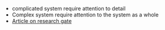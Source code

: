 - complicated system require attention to detail
- Complex system require attention to the system as a whole
- [Article on research gate](https://www.researchgate.net/publication/272353040_Complexity_Theory)